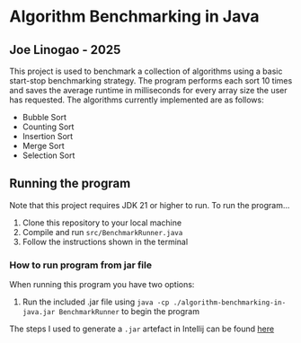 # Algorithm Benchmarking in Java
## Joe Linogao - 2025

This project is used to benchmark a collection of algorithms using a basic start-stop benchmarking
strategy. The program performs each sort 10 times and saves the average runtime in milliseconds for 
every array size the user has requested. The algorithms currently implemented are as follows:
- Bubble Sort
- Counting Sort
- Insertion Sort
- Merge Sort
- Selection Sort 

## Running the program
Note that this project requires JDK 21 or higher to run. To run the program...
1. Clone this repository to your local machine
2. Compile and run `src/BenchmarkRunner.java`
3. Follow the instructions shown in the terminal

### How to run program from jar file
When running this program you have two options:
1) Run the included .jar file using `java -cp ./algorithm-benchmarking-in-java.jar BenchmarkRunner` to begin the program

The steps I used to generate a `.jar` artefact in Intellij can be found
[here](https://stackoverflow.com/questions/2025607/how-to-create-a-jar-file-or-export-jar-in-intellij-idea-like-eclipse-java-arch)
